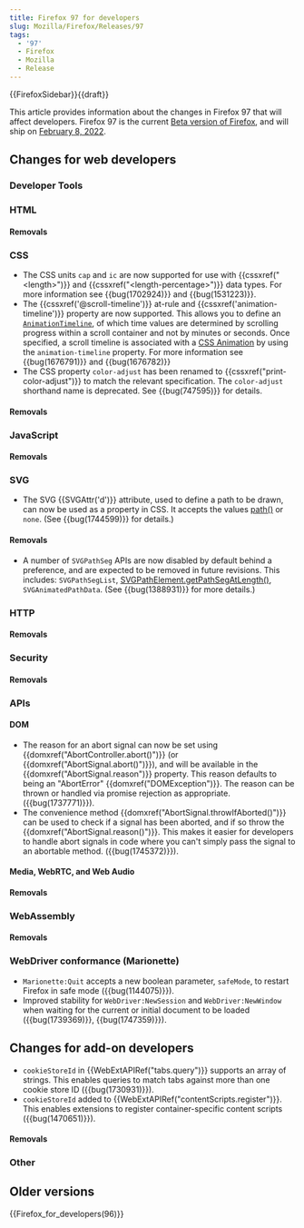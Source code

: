 ```yaml
---
title: Firefox 97 for developers
slug: Mozilla/Firefox/Releases/97
tags:
  - '97'
  - Firefox
  - Mozilla
  - Release
---
```

{{FirefoxSidebar}}{{draft}}

This article provides information about the changes in Firefox 97 that will affect developers. Firefox 97 is the current [Beta version of Firefox](https://www.mozilla.org/en-US/firefox/channel/desktop/#beta), and will ship on [February 8, 2022](https://wiki.mozilla.org/RapidRelease/Calendar#Future_branch_dates).

## Changes for web developers

### Developer Tools

### HTML

#### Removals

### CSS

- The CSS units `cap` and `ic` are now supported for use with {{cssxref("&lt;length&gt;")}} and {{cssxref("&lt;length-percentage&gt;")}} data types.
  For more information see {{bug(1702924)}} and {{bug(1531223)}}.
- The {{cssxref('@scroll-timeline')}} at-rule and {{cssxref('animation-timeline')}} property are now supported. This allows you to define an [`AnimationTimeline`](/en-US/docs/Web/API/AnimationTimeline), of which time values are determined by scrolling progress within a scroll container and not by minutes or seconds. Once specified, a scroll timeline is associated with a [CSS Animation](/en-US/docs/Web/CSS/CSS_Animations) by using the `animation-timeline` property.
  For more information see {{bug(1676791)}} and {{bug(1676782)}}
- The CSS property `color-adjust` has been renamed to {{cssxref("print-color-adjust")}} to match the relevant specification.
  The `color-adjust` shorthand name is deprecated.
  See {{bug(747595)}} for details.

#### Removals

### JavaScript

#### Removals

### SVG

- The SVG {{SVGAttr('d')}} attribute, used to define a path to be drawn, can now be used as a property in CSS.
  It accepts the values [path()](</en-US/docs/Web/CSS/path()>) or `none`. (See {{bug(1744599)}} for details.)

#### Removals

- A number of `SVGPathSeg` APIs are now disabled by default behind a preference, and are expected to be removed in future revisions.
  This includes: `SVGPathSegList`, [SVGPathElement.getPathSegAtLength()](/en-US/docs/Web/API/SVGPathElement), `SVGAnimatedPathData`.
  (See {{bug(1388931)}} for more details.)

### HTTP

#### Removals

### Security

#### Removals

### APIs

#### DOM

- The reason for an abort signal can now be set using {{domxref("AbortController.abort()")}} (or {{domxref("AbortSignal.abort()")}}), and will be available in the {{domxref("AbortSignal.reason")}} property.
  This reason defaults to being an "AbortError" {{domxref("DOMException")}}.
  The reason can be thrown or handled via promise rejection as appropriate.
  ({{bug(1737771)}}).
- The convenience method {{domxref("AbortSignal.throwIfAborted()")}} can be used to check if a signal has been aborted, and if so throw the {{domxref("AbortSignal.reason()")}}.
  This makes it easier for developers to handle abort signals in code where you can't simply pass the signal to an abortable method. ({{bug(1745372)}}).

#### Media, WebRTC, and Web Audio

#### Removals

### WebAssembly

#### Removals

### WebDriver conformance (Marionette)

- `Marionette:Quit` accepts a new boolean parameter, `safeMode`, to restart Firefox in safe mode ({{bug(1144075)}}).
- Improved stability for `WebDriver:NewSession` and `WebDriver:NewWindow` when waiting for the current or initial document to be loaded ({{bug(1739369)}}, {{bug(1747359)}}).

## Changes for add-on developers

- `cookieStoreId` in {{WebExtAPIRef("tabs.query")}} supports an array of strings. This enables queries to match tabs against more than one cookie store ID ({{bug(1730931)}}).
- `cookieStoreId` added to {{WebExtAPIRef("contentScripts.register")}}. This enables extensions to register container-specific content scripts ({{bug(1470651)}}).

#### Removals

### Other

## Older versions

{{Firefox_for_developers(96)}}
